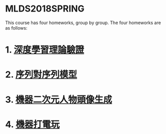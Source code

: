 # MLDS2018SPRING
This course has four homeworks, group by group.
The four homeworks are as follows:

# 1. [深度學習理論驗證](https://github.com/JasonYao81000/MLDS2018SPRING/tree/master/hw1)

# 2. [序列對序列模型](https://github.com/JasonYao81000/MLDS2018SPRING/tree/master/hw2)

# 3. [機器二次元人物頭像生成](https://github.com/JasonYao81000/MLDS2018SPRING/tree/master/hw3)

# 4. [機器打電玩](https://github.com/JasonYao81000/MLDS2018SPRING/tree/master/hw4)
